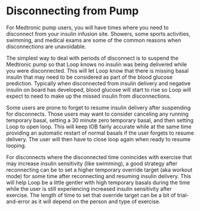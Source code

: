 # Disconnecting from Pump

For Medtronic pump users, you will have times where you need to disconnect from your insulin infusion site. Showers, some sports activities, swimming, and medical exams are some of the common reasons when disconnections are unavoidable.

The simplest way to deal with periods of disconnect is to suspend the Medtronic pump so that Loop knows no insulin was being delivered while you were disconnected. This will let Loop know that there is missing basal insulin that may need to be considered as part of the blood glucose prediction. Typically when disconnected from insulin delivery and negative insulin on board has developed, blood glucose will start to rise so Loop will expect to need to make up the missed insulin from disconnections.

Some users are prone to forget to resume insulin delivery after suspending for disconnects.  Those users may want to consider canceling any running temporary basal, setting a 30 minute zero temporary basal, and then setting Loop to open loop.  This will keep IOB fairly accurate while at the same time providing an automatic restart of normal basals if the user forgets to resume delivery. The user will then have to close loop again when ready to resume looping.

For disconnects where the disconnected time conincides with exercise that may increase insulin sensitivity (like swimming), a good strategy after reconnecting can be to set a higher temporary override target (aka workout mode) for some time after reconnecting and resuming insulin delivery.  This will help Loop be a little gentler with high temporary basals during the time while the user is still experiencing increased insulin sensitivity after exercise.  The length of time to set that override target can be a bit of trial-and-error as it will depend on the person and type of exercise.
